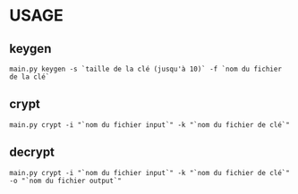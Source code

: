 # USAGE
## keygen
	main.py keygen -s `taille de la clé (jusqu'à 10)` -f `nom du fichier de la clé`
## crypt
	main.py crypt -i "`nom du fichier input`" -k "`nom du fichier de clé`"
## decrypt
	main.py crypt -i "`nom du fichier input`" -k "`nom du fichier de clé`" -o "`nom du fichier output`"